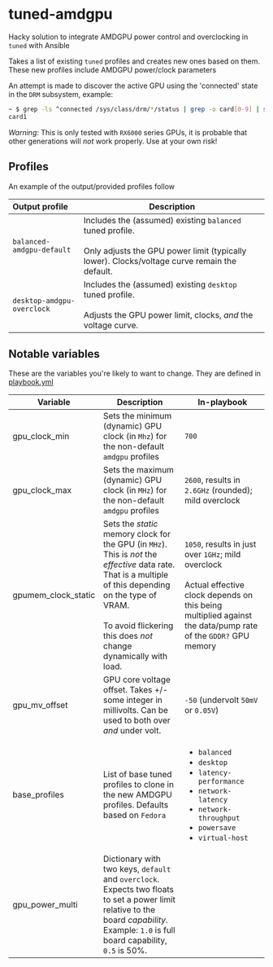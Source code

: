 # tuned-amdgpu

Hacky solution to integrate AMDGPU power control and overclocking in `tuned` with Ansible

Takes a list of existing `tuned` profiles and creates new ones based on them.  These new profiles include AMDGPU power/clock parameters

An attempt is made to discover the active GPU using the 'connected' state in the `DRM` subsystem, example:

```bash
~ $ grep -ls ^connected /sys/class/drm/*/status | grep -o card[0-9] | sort | uniq | sort -h | tail -1
card1
```

_Warning_: This is only tested with `RX6000` series GPUs, it is probable that other generations will *not* work properly.  Use at your own risk!

## Profiles

An example of the output/provided profiles follow

| Output profile | Description |
|:---|---|
| `balanced-amdgpu-default` | Includes the (assumed) existing `balanced` tuned profile.<br/><br/>Only adjusts the GPU power limit (typically lower).  Clocks/voltage curve remain the default. |
| `desktop-amdgpu-overclock` | Includes the (assumed) existing `desktop` tuned profile.<br/><br/>Adjusts the GPU power limit, clocks, _and_ the voltage curve. |

## Notable variables

These are the variables you're likely to want to change.  They are defined in [playbook.yml](playbook.yml)

| Variable               | Description                                                                                                                                                                                                                                                                                                                                | In-playbook                                                                                                                                                                  |
|------------------------|--------------------------------------------------------------------------------------------------------------------------------------------------------------------------------------------------------------------------------------------------------------------------------------------------------------------------------------------|--------------------------------------------------------------------------------------------------------------------------------------------------------------------------|
| gpu_clock_min          | Sets the minimum (dynamic) GPU clock (in `Mhz`) for the non-default `amdgpu` profiles                                                                                                                                                                                                                                                                 | `700`                                                                                                                                                    |
| gpu_clock_max          | Sets the maximum (dynamic) GPU clock (in `MHz`) for the non-default `amdgpu` profiles                                                                                                                                                                                                                                                                 | `2600`, results in `2.6GHz` (rounded); mild overclock                                                                                                                     |
| gpumem_clock_static       | Sets the _static_ memory clock for the GPU (in `MHz`).  This is *not* the _effective_ data rate.  That is a multiple of this depending on the type of VRAM.<br/><br/>To avoid flickering this does *not* change dynamically with load.                                                                                                                | `1050`, results in just over `1GHz`; mild overclock<br/><br/>Actual effective clock depends on this being multiplied against the data/pump rate of the `GDDR?` GPU memory                                                                                                                                  |
| gpu_mv_offset          | GPU core voltage offset.  Takes +/- some integer in millivolts.  Can be used to both over _and_ under volt.                                                                                                                                                                                                                                | `-50` (undervolt `50mV` or `0.05V`)                                                                                                                                     |
| base_profiles          | List of base tuned profiles to clone in the new AMDGPU profiles.  Defaults based on `Fedora`                                                                                                                                                                                                                                               | <ul><li>`balanced`</li><li>`desktop`</li><li>`latency-performance`</li><li>`network-latency`</li><li>`network-throughput`</li><li>`powersave`</li><li>`virtual-host`</li>|
| gpu_power_multi        | Dictionary with two keys, `default` and `overclock`. Expects two floats to set a power limit relative to the board _capability_. Example: `1.0` is full board capability, `0.5` is 50%.|

